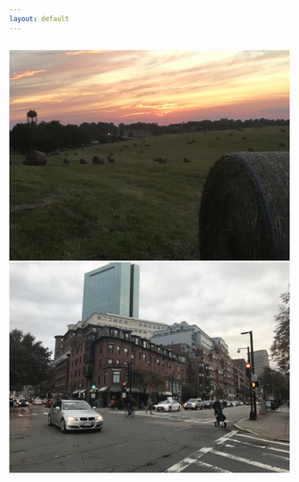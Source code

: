 ```yaml
---
layout: default
---
```


<br>

<img class="profile-picture" src="kentucky_farm.jpg">



<img class="profile-picture" src="boston.jpg">

